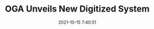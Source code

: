 ---
"title": "OGA Unveils New Digitized System"
"date": "2021-10-15 7:40:51"
"feed_name": "RIGZONE"
"feed_website": "http://www.rigzone.com/"
"feed_rss": "http://www.rigzone.com/news/rss/rigzone_latest.aspx"
"link": "https://www.rigzone.com/news/oga_unveils_new_digitized_system-15-oct-2021-166728-article/?rss=true"
"source": "None"
"file": "_posts/2021-1-1-5a2de24f81050bab4146edbc3dbdc969bf0b8532.md"
"accident": "0"
"drilling": "0"
"dead": "0"
"injured": "0"
"arrested": "0"
"place": "unknown place"
"where": "unknown site"
"causes": "unknown"
"place_uri": "unknown place"
---